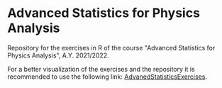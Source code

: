 # Advanced Statistics for Physics Analysis
Repository for the exercises in R of the course "Advanced Statistics for Physics Analysis", A.Y. 2021/2022. 

For a better visualization of the exercises and the repository it is recommended to use the following link: [AdvanedStatisticsExercises](https://nicolazomer.github.io/AdvancedStatisticsExercises/).

